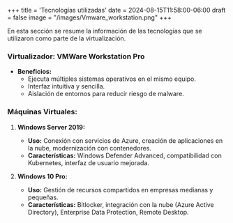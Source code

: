 +++
title = 'Tecnologías utilizadas'
date = 2024-08-15T11:58:00-06:00
draft = false
image = "/images/Vmware_workstation.png"
+++

En esta sección se resume la información de las tecnologías que se utilizaron como parte de la virtualización.

### Virtualizador: VMWare Workstation Pro

- **Beneficios:**
  - Ejecuta múltiples sistemas operativos en el mismo equipo.
  - Interfaz intuitiva y sencilla.
  - Aislación de entornos para reducir riesgo de malware.

### Máquinas Virtuales:

1. **Windows Server 2019:**
   - **Uso:** Conexión con servicios de Azure, creación de aplicaciones en la nube, modernización con contenedores.
   - **Características:** Windows Defender Advanced, compatibilidad con Kubernetes, interfaz de usuario mejorada.

2. **Windows 10 Pro:**
   - **Uso:** Gestión de recursos compartidos en empresas medianas y pequeñas.
   - **Características:** Bitlocker, integración con la nube (Azure Active Directory), Enterprise Data Protection, Remote Desktop.
